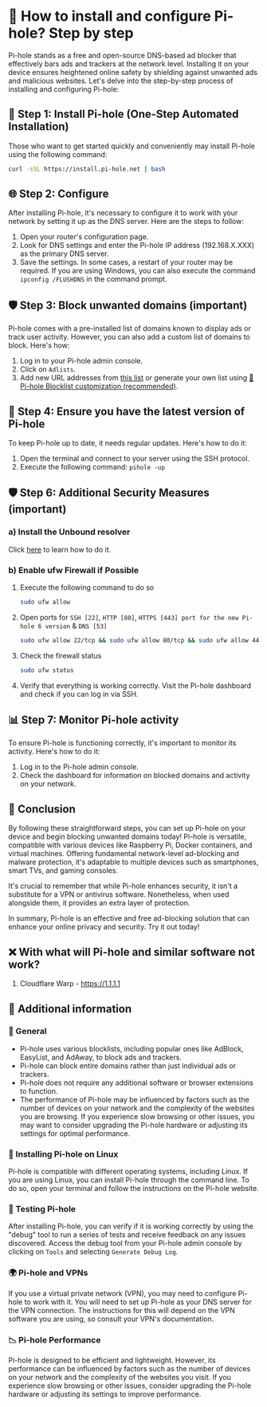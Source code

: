 <!-- [[> SEO
###### Title: How to properly install and configure Pi-hole for your network?
###### Description:
###### Tags:
###### Canonical: /viewer/tutorials/How_to_install_Pi-hole
]]> -->

# 🍒 How to install and configure Pi-hole? Step by step
Pi-hole stands as a free and open-source DNS-based ad blocker that effectively bars ads and trackers at the network level.
Installing it on your device ensures heightened online safety by shielding against unwanted ads and malicious websites.
Let's delve into the step-by-step process of installing and configuring Pi-hole:

## 🔧 Step 1: Install Pi-hole (One-Step Automated Installation)
Those who want to get started quickly and conveniently may install Pi-hole using the following command:
```bash
curl -sSL https://install.pi-hole.net | bash
```

## 🌐 Step 2: Configure
After installing Pi-hole, it's necessary to configure it to work with your network by setting it up as the DNS server.
Here are the steps to follow:
1. Open your router's configuration page.
2. Look for DNS settings and enter the Pi-hole IP address (192.168.X.XXX) as the primary DNS server.
3. Save the settings. In some cases, a restart of your router may be required. If you are using Windows, you can also execute the command `ipconfig /FLUSHDNS` in the command prompt.

## 🛡️ Step 3: Block unwanted domains (important)
Pi-hole comes with a pre-installed list of domains known to display ads or track user activity.
However, you can also add a custom list of domains to block. Here's how:
1. Log in to your Pi-hole admin console.
2. Click on `Adlists`.
3. Add new URL addresses from [this list](../../lists/md/Pi-hole.md) or generate your own list using [🍒 Pi-hole Blocklist customization (recommended)](https://sefinek.net/blocklist-generator/pihole).

## 🔄 Step 4: Ensure you have the latest version of Pi-hole
To keep Pi-hole up to date, it needs regular updates. Here's how to do it:
1. Open the terminal and connect to your server using the SSH protocol.
2. Execute the following command: `pihole -up`

## 🛡️ Step 6: Additional Security Measures (important)
### a) Install the Unbound resolver
Click [here](./How%20to%20install%20Unbound%20for%20Pi-hole.md) to learn how to do it.

### b) Enable ufw Firewall if Possible
1. Execute the following command to do so
    ```bash
    sudo ufw allow
    ```
2. Open ports for `SSH [22]`, `HTTP [80]`, `HTTPS [443] port for the new Pi-hole 6 version` & `DNS [53]`
    ```bash
    sudo ufw allow 22/tcp && sudo ufw allow 80/tcp && sudo ufw allow 443/tcp && sudo ufw allow 53
    ```
3. Check the firewall status
    ```bash
    sudo ufw status
    ```
4. Verify that everything is working correctly. Visit the Pi-hole dashboard and check if you can log in via SSH.

## 📊 Step 7: Monitor Pi-hole activity
To ensure Pi-hole is functioning correctly, it's important to monitor its activity. Here's how to do it:
1. Log in to the Pi-hole admin console.
2. Check the dashboard for information on blocked domains and activity on your network.

## 📝 Conclusion
By following these straightforward steps, you can set up Pi-hole on your device and begin blocking unwanted domains today! Pi-hole is versatile, compatible with various devices like Raspberry Pi, Docker containers, and virtual machines.
Offering fundamental network-level ad-blocking and malware protection, it's adaptable to multiple devices such as smartphones, smart TVs, and gaming consoles.

It's crucial to remember that while Pi-hole enhances security, it isn't a substitute for a VPN or antivirus software. Nonetheless, when used alongside them, it provides an extra layer of protection.

In summary, Pi-hole is an effective and free ad-blocking solution that can enhance your online privacy and security. Try it out today!


## ❌ With what will Pi-hole and similar software not work?
1. Cloudflare Warp - https://1.1.1.1


## 📌 Additional information
### 🌠 General
- Pi-hole uses various blocklists, including popular ones like AdBlock, EasyList, and AdAway, to block ads and trackers.
- Pi-hole can block entire domains rather than just individual ads or trackers.
- Pi-hole does not require any additional software or browser extensions to function.
- The performance of Pi-hole may be influenced by factors such as the number of devices on your network and the complexity of the websites you are browsing. If you experience slow browsing or other issues, you may want to consider upgrading the Pi-hole hardware or adjusting its settings for optimal performance.

### 🐧 Installing Pi-hole on Linux
Pi-hole is compatible with different operating systems, including Linux. If you are using Linux, you can install Pi-hole through the command line.
To do so, open your terminal and follow the instructions on the Pi-hole website.

### 🚦 Testing Pi-hole
After installing Pi-hole, you can verify if it is working correctly by using the "debug" tool to run a series of tests and receive feedback on any issues discovered.
Access the debug tool from your Pi-hole admin console by clicking on `Tools` and selecting `Generate Debug Log`.

### 🌍 Pi-hole and VPNs
If you use a virtual private network (VPN), you may need to configure Pi-hole to work with it.
You will need to set up Pi-hole as your DNS server for the VPN connection.
The instructions for this will depend on the VPN software you are using, so consult your VPN's documentation.

### 📉 Pi-hole Performance
Pi-hole is designed to be efficient and lightweight.
However, its performance can be influenced by factors such as the number of devices on your network and the complexity of the websites you visit.
If you experience slow browsing or other issues, consider upgrading the Pi-hole hardware or adjusting its settings to improve performance.
